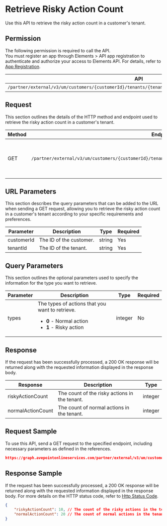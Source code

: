 # Retrieve Risky Action Count

Use this API to retrieve the risky action count in a customer's tenant.

## Permission

The following permission is required to call the API.  
You must register an app through Elements > API app registration to authenticate and authorize your access to Elements API. For details, refer to [App Registration](../../register-app.md).

| API | Permission  |
|-----------|--------|
| `/partner/external/v3/um/customers/{customerId}/tenants/{tenantId}/overview/security/compliances/actions`|elements.um.user.read.all|  

## Request

This section outlines the details of the HTTP method and endpoint used to retrieve the risky action count in 
a customer's tenant.

| Method | Endpoint | Description |
|-----------|--------|------------|
| GET | `/partner/external/v3/um/customers/{customerId}/tenants/{tenantId}/overview/security/compliances/actions` | 	Retrieves the risky action count in a customer's tenant.

## URL Parameters

This section describes the query parameters that can be added to the URL when sending a GET request, allowing you to retrieve the risky action count in a customer's tenant according to your specific requirements and preferences.

| Parameter | Description | Type | Required |
| --- | --- | --- |---|
| customerId | The ID of the customer. | string | Yes |
| tenantId | The ID of the tenant. | string | Yes |

## Query Parameters

This section outlines the optional parameters used to specify the information for the type you want to retrieve.

| Parameter | Description | Type | Required |
| --- | --- | --- | --- |
| types | The types of actions that you want to retrieve. <ul><li>**0** - Normal action</li><li>**1** - Risky action</li></ul> | integer| No |


## Response

If the request has been successfully processed, a 200 OK response will be returned along with the requested information displayed in the response body.
 
| Response | Description | Type |
| --- | --- | --- |
| riskyActionCount |  The count of the risky actions in the tenant. | integer |
| normalActionCount |  The count of normal actions in the tenant. | integer |


## Request Sample

To use this API, send a GET request to the specified endpoint, including necessary parameters as defined in the references. 

```json
https://graph.avepointonlineservices.com/partner/external/v3/um/customers/966f35cc-****-87b1-****-25cdbcf82a07/tenants/0c7715b3-****-88b2-****-f3634dcfacec/overview/security/compliances/actions
```

## Response Sample

If the request has been successfully processed, a 200 OK response will be returned along with the requested information displayed in the response body. For more details on the HTTP status code, refer to [Http Status Code](../../Use-AvePoint-Graph-API.md#http-status-code).

```json
{
    "riskyActionCount": 10, // The count of the risky actions in the tenant
    "normalActionCount": 20 // The count of normal actions in the tenant
}
```